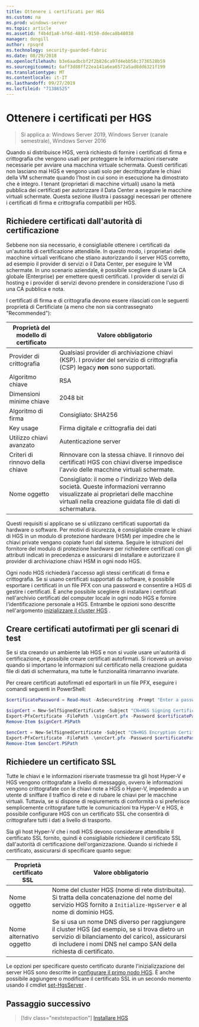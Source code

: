 ```yaml
---
title: Ottenere i certificati per HGS
ms.custom: na
ms.prod: windows-server
ms.topic: article
ms.assetid: f4b4d1a8-bf6d-4881-9150-ddeca8b48038
manager: dongill
author: rpsqrd
ms.technology: security-guarded-fabric
ms.date: 08/29/2018
ms.openlocfilehash: b3e6aadbcbf2f2b826ca97d4ebb58c3736528b59
ms.sourcegitcommit: 6aff3d88ff22ea141a6ea6572a5ad8dd6321f199
ms.translationtype: MT
ms.contentlocale: it-IT
ms.lasthandoff: 09/27/2019
ms.locfileid: "71386525"
---
```

# <a name="obtain-certificates-for-hgs"></a>Ottenere i certificati per HGS

>Si applica a: Windows Server 2019, Windows Server (canale semestrale), Windows Server 2016

Quando si distribuisce HGS, verrà richiesto di fornire i certificati di firma e crittografia che vengono usati per proteggere le informazioni riservate necessarie per avviare una macchina virtuale schermata.
Questi certificati non lasciano mai HGS e vengono usati solo per decrittografare le chiavi della VM schermate quando l'host in cui sono in esecuzione ha dimostrato che è integro.
I tenant (proprietari di macchine virtuali) usano la metà pubblica dei certificati per autorizzare il Data Center a eseguire le macchine virtuali schermate.
Questa sezione illustra i passaggi necessari per ottenere i certificati di firma e crittografia compatibili per HGS.

## <a name="request-certificates-from-your-certificate-authority"></a>Richiedere certificati dall'autorità di certificazione

Sebbene non sia necessario, è consigliabile ottenere i certificati da un'autorità di certificazione attendibile.
In questo modo, i proprietari delle macchine virtuali verificano che stiano autorizzando il server HGS corretto, ad esempio il provider di servizi o il Data Center, per eseguire le VM schermate.
In uno scenario aziendale, è possibile scegliere di usare la CA globale (Enterprise) per emettere questi certificati.
I provider di servizi di hosting e i provider di servizi devono prendere in considerazione l'uso di una CA pubblica e nota.

I certificati di firma e di crittografia devono essere rilasciati con le seguenti proprietà di Certificiate (a meno che non sia contrassegnato "Recommended"):

Proprietà del modello di certificato | Valore obbligatorio 
------------------------------|----------------
Provider di crittografia               | Qualsiasi provider di archiviazione chiavi (KSP). I provider del servizio di crittografia (CSP) legacy **non** sono supportati.
Algoritmo chiave                 | RSA
Dimensioni minime chiave              | 2048 bit
Algoritmo di firma           | Consigliato: SHA256
Key usage                     | Firma digitale *e* crittografia dei dati
Utilizzo chiavi avanzato            | Autenticazione server
Criteri di rinnovo della chiave            | Rinnovare con la stessa chiave. Il rinnovo dei certificati HGS con chiavi diverse impedisce l'avvio delle macchine virtuali schermate.
Nome oggetto                  | Consigliato: il nome o l'indirizzo Web della società. Queste informazioni verranno visualizzate ai proprietari delle macchine virtuali nella creazione guidata file di dati di schermatura.

Questi requisiti si applicano se si utilizzano certificati supportati da hardware o software.
Per motivi di sicurezza, è consigliabile creare le chiavi di HGS in un modulo di protezione hardware (HSM) per impedire che le chiavi private vengano copiate fuori dal sistema.
Seguire le istruzioni del fornitore del modulo di protezione hardware per richiedere certificati con gli attributi indicati in precedenza e assicurarsi di installare e autorizzare il provider di archiviazione chiavi HSM in ogni nodo HGS.

Ogni nodo HGS richiederà l'accesso agli stessi certificati di firma e crittografia.
Se si usano certificati supportati da software, è possibile esportare i certificati in un file PFX con una password e consentire a HGS di gestire i certificati.
È anche possibile scegliere di installare i certificati nell'archivio certificati del computer locale in ogni nodo HGS e fornire l'identificazione personale a HGS.
Entrambe le opzioni sono descritte nell'argomento [inizializzare il cluster HGS](guarded-fabric-initialize-hgs.md) .

## <a name="create-self-signed-certificates-for-test-scenarios"></a>Creare certificati autofirmati per gli scenari di test

Se si sta creando un ambiente lab HGS e non si vuole usare un'autorità di certificazione, è possibile creare certificati autofirmati.
Si riceverà un avviso quando si importano le informazioni sul certificato nella creazione guidata file di dati di schermatura, ma tutte le funzionalità rimarranno invariate.

Per creare certificati autofirmati ed esportarli in un file PFX, eseguire i comandi seguenti in PowerShell:

```powershell
$certificatePassword = Read-Host -AsSecureString -Prompt "Enter a password for the PFX file"

$signCert = New-SelfSignedCertificate -Subject "CN=HGS Signing Certificate"
Export-PfxCertificate -FilePath .\signCert.pfx -Password $certificatePassword -Cert $signCert
Remove-Item $signCert.PSPath

$encCert = New-SelfSignedCertificate -Subject "CN=HGS Encryption Certificate"
Export-PfxCertificate -FilePath .\encCert.pfx -Password $certificatePassword -Cert $encCert
Remove-Item $encCert.PSPath
```

## <a name="request-an-ssl-certificate"></a>Richiedere un certificato SSL

Tutte le chiavi e le informazioni riservate trasmesse tra gli host Hyper-V e HGS vengono crittografate a livello di messaggio, ovvero le informazioni vengono crittografate con le chiavi note a HGS o Hyper-V, impedendo a un utente di sniffare il traffico di rete e di rubare le chiavi per le macchine virtuali.
Tuttavia, se si dispone di reqiurements di conformità o si preferisce semplicemente crittografare tutte le comunicazioni tra Hyper-V e HGS, è possibile configurare HGS con un certificato SSL che consentirà di crittografare tutti i dati a livello di trasporto.

Sia gli host Hyper-V che i nodi HGS devono considerare attendibile il certificato SSL fornito, quindi è consigliabile richiedere il certificato SSL dall'autorità di certificazione dell'organizzazione. Quando si richiede il certificato, assicurarsi di specificare quanto segue:

Proprietà certificato SSL | Valore obbligatorio
-------------------------|---------------
Nome oggetto             | Nome del cluster HGS (nome di rete distribuita). Si tratta della concatenazione del nome del servizio HGS fornito a `Initialize-HgsServer` e al nome di dominio HGS.
Nome alternativo oggetto | Se si usa un nome DNS diverso per raggiungere il cluster HGS (ad esempio, se si trova dietro un servizio di bilanciamento del carico), assicurarsi di includere i nomi DNS nel campo SAN della richiesta di certificato.

Le opzioni per specificare questo certificato durante l'inizializzazione del server HGS sono descritte in [configurare il primo nodo HGS](guarded-fabric-initialize-hgs.md).
È anche possibile aggiungere o modificare il certificato SSL in un secondo momento usando il cmdlet [set-HgsServer](https://docs.microsoft.com/powershell/module/hgsserver/set-hgsserver?view=win10-ps) .

## <a name="next-step"></a>Passaggio successivo

> [!div class="nextstepaction"]
> [Installare HGS](guarded-fabric-choose-where-to-install-hgs.md)